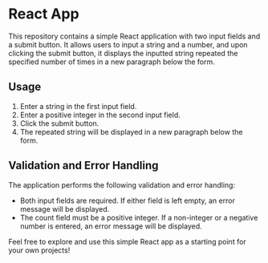 # React App

This repository contains a simple React application with two input fields and a submit button. It allows users to input a string and a number, and upon clicking the submit button, it displays the inputted string repeated the specified number of times in a new paragraph below the form.

## Usage

1. Enter a string in the first input field.
2. Enter a positive integer in the second input field.
3. Click the submit button.
4. The repeated string will be displayed in a new paragraph below the form.

## Validation and Error Handling

The application performs the following validation and error handling:

- Both input fields are required. If either field is left empty, an error message will be displayed.
- The count field must be a positive integer. If a non-integer or a negative number is entered, an error message will be displayed.

Feel free to explore and use this simple React app as a starting point for your own projects!
